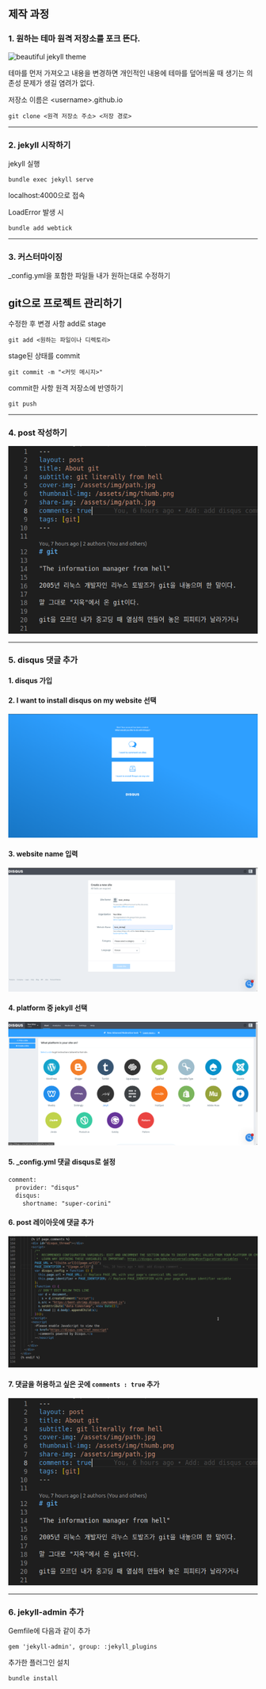 ## 제작 과정

### 1. 원하는 테마 원격 저장소를 포크 뜬다.

<img src="./screenshot.png" title="beautiful jekyll theme"/>

테마를 먼저 가져오고 내용을 변경하면 개인적인 내용에 테마를 덮어씌울 때 생기는 의존성 문제가 생길 염려가 없다.

저장소 이름은 <username\>.github.io

    git clone <원격 저장소 주소> <저장 경로>

---
### 2. jekyll 시작하기

jekyll 실행

    bundle exec jekyll serve

localhost:4000으로 접속

LoadError 발생 시

    bundle add webtick

---

### 3. 커스터마이징

\_config.yml을 포함한 파일들 내가 원하는대로 수정하기

## git으로 프로젝트 관리하기

수정한 후 변경 사항 add로 stage

    git add <원하는 파일이나 디렉토리>

stage된 상태를 commit

    git commit -m "<커밋 메시지>"

commit한 사항 원격 저장소에 반영하기

    git push

---

### 4. post 작성하기

<img src="./post.png"/>

---

### 5. disqus 댓글 추가

#### 1. disqus 가입

#### 2. I want to install disqus on my website 선택
<img src="./disqus1.png"/>

#### 3. website name 입력
<img src="./disqus2.png"/>

#### 4. platform 중 jekyll 선택
<img src="./disqus3.png"/>

#### 5. \_config.yml 댓글 disqus로 설정
```
comment:
  provider: "disqus"
  disqus: 
    shortname: "super-corini"
```

#### 6. post 레이아웃에 댓글 추가
<img src="./disqus4.png"/>

#### 7. 댓글을 허용하고 싶은 곳에 `comments : true` 추가
<img src="./post.png"/>

---

### 6. jekyll-admin 추가

Gemfile에 다음과 같이 추가

    gem 'jekyll-admin', group: :jekyll_plugins

추가한 플러그인 설치

    bundle install
